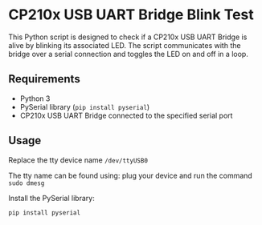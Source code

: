 # CP210x USB UART Bridge Blink Test

This Python script is designed to check if a CP210x USB UART Bridge is alive by blinking its associated LED. The script communicates with the bridge over a serial connection and toggles the LED on and off in a loop.

## Requirements

- Python 3
- PySerial library (`pip install pyserial`)
- CP210x USB UART Bridge connected to the specified serial port

## Usage

Replace the tty device name `/dev/ttyUSB0`

The tty name can be found using: plug your device and run the command `sudo dmesg`

Install the PySerial library:

   ```bash
   pip install pyserial
